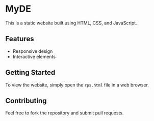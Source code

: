 # MyDE

This is a static website built using HTML, CSS, and JavaScript.

## Features

- Responsive design
- Interactive elements

## Getting Started

To view the website, simply open the `rps.html` file in a web browser.

## Contributing

Feel free to fork the repository and submit pull requests.
